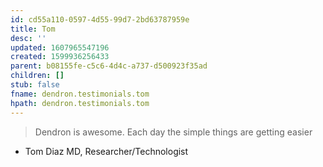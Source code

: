 ```yaml
---
id: cd55a110-0597-4d55-99d7-2bd63787959e
title: Tom
desc: ''
updated: 1607965547196
created: 1599936256433
parent: b08155fe-c5c6-4d4c-a737-d500923f35ad
children: []
stub: false
fname: dendron.testimonials.tom
hpath: dendron.testimonials.tom
---
```

> Dendron is awesome.  Each day the simple things are getting easier

- Tom Diaz MD, Researcher/Technologist

